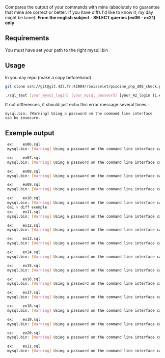 Compares the output of your commands with mine (absolutely no guarantee that mine are correct or better. If you have diffs I'd like to know it, my day might be lame). **From the english subject - SELECT queries (ex06 - ex21) only**

## Requirements
You must have set your path to the right mysqli.bin

## Usage

In you day repo (make a copy beforehand) :

```bash
git clone ssh://git@git.42l.fr:42084/rboisselet/piscine_php_d05_check.git && piscine_php_d05_check/setup

./sql_test [your_mysql_login] [your_mysql_password] [your_42_login (i.e. 'rboissel')]
```

If not differences, it should just echo this error message several times :

```
mysql.bin: [Warning] Using a password on the command line interface can be insecure.
```

## Exemple output
```bash
 ex:	ex06.sql
 mysql.bin: [Warning] Using a password on the command line interface can be insecure.

 ex:	ex07.sql
 mysql.bin: [Warning] Using a password on the command line interface can be insecure.

 ex:	ex08.sql
 mysql.bin: [Warning] Using a password on the command line interface can be insecure.

 ex:	ex09.sql
 mysql.bin: [Warning] Using a password on the command line interface can be insecure.

 ex:	ex10.sql
 mysql.bin: [Warning] Using a password on the command line interface can be insecure.
 0a1 > diff exemple
 ex:	ex11.sql
 mysql.bin: [Warning] Using a password on the command line interface can be insecure.

 ex:	ex12.sql
 mysql.bin: [Warning] Using a password on the command line interface can be insecure.

 ex:	ex13.sql
 mysql.bin: [Warning] Using a password on the command line interface can be insecure.

 ex:	ex14.sql
 mysql.bin: [Warning] Using a password on the command line interface can be insecure.

 ex:	ex15.sql
 mysql.bin: [Warning] Using a password on the command line interface can be insecure.

 ex:	ex16.sql
 mysql.bin: [Warning] Using a password on the command line interface can be insecure.

 ex:	ex17.sql
 mysql.bin: [Warning] Using a password on the command line interface can be insecure.

 ex:	ex18.sql
 mysql.bin: [Warning] Using a password on the command line interface can be insecure.

 ex:	ex19.sql
 mysql.bin: [Warning] Using a password on the command line interface can be insecure.

 ex:	ex20.sql
 mysql.bin: [Warning] Using a password on the command line interface can be insecure.

 ex:	ex21.sql
 mysql.bin: [Warning] Using a password on the command line interface can be insecure.
```